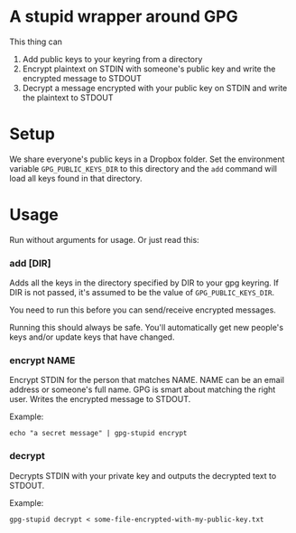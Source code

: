 # A stupid wrapper around GPG

This thing can

1. Add public keys to your keyring from a directory
1. Encrypt plaintext on STDIN with someone's public key and write the encrypted message to STDOUT
1. Decrypt a message encrypted with your public key on STDIN and write the plaintext to STDOUT

# Setup

We share everyone's public keys in a Dropbox folder. Set the
environment variable `GPG_PUBLIC_KEYS_DIR` to this directory and the
`add` command will load all keys found in that directory.

# Usage

Run without arguments for usage. Or just read this:

### add [DIR]

Adds all the keys in the directory specified by DIR to your gpg
keyring. If DIR is not passed, it's assumed to be the value of
`GPG_PUBLIC_KEYS_DIR`.

You need to run this before you can send/receive encrypted
messages.

Running this should always be safe. You'll automatically get new
people's keys and/or update keys that have changed.

### encrypt NAME

Encrypt STDIN for the person that matches NAME. NAME can be an
email address or someone's full name. GPG is smart about matching the
right user. Writes the encrypted message to STDOUT.

Example:

    echo "a secret message" | gpg-stupid encrypt

###  decrypt

Decrypts STDIN with your private key and outputs the decrypted
text to STDOUT.

Example:

    gpg-stupid decrypt < some-file-encrypted-with-my-public-key.txt

